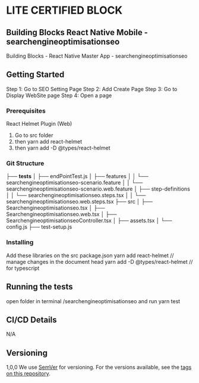 # LITE CERTIFIED BLOCK
## Building Blocks React Native Mobile -  searchengineoptimisationseo

Building Blocks - React Native Master App - searchengineoptimisationseo

## Getting Started
Step 1: Go to SEO  Setting Page
Step 2: Add Create Page
Step 3: Go to Display WebSite page
Step 4: Open a page
### Prerequisites
React Helmet Plugin (Web)
1. Go to src folder
2. then yarn add react-helmet
3. then yarn add -D @types/react-helmet
### Git Structure
├── __tests__
│   ├── endPointTest.js
│   ├── features
│   │   └── searchengineoptimisationseo-scenario.feature
│   │   └── searchengineoptimisationseo-scenario.web.feature
│   ├── step-definitions
│   │   └── searchengineoptimisationseo.steps.tsx
│   │   └── searchengineoptimisationseo.web.steps.tsx
├── src
│   ├── Searchengineoptimisationseo.tsx
│   ├── Searchengineoptimisationseo.web.tsx
│   ├── SearchengineoptimisationseoController.tsx
│   ├── assets.tsx
│   └── config.js
├── test-setup.js
### Installing
Add these libraries on the src package.json
yarn add react-helmet // manage changes in the document head
yarn add -D @types/react-helmet // for typescript
## Running the tests
open folder in terminal /searchengineoptimisationseo
and run  yarn test
## CI/CD Details
N/A
## Versioning
1,0,0
We use [SemVer](http://semver.org/) for versioning. For the versions available, see the [tags on this repository](https://github.com/your/project/tags).